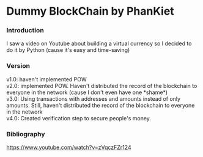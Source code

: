 # Dummy BlockChain by PhanKiet
### Introduction
I saw a video on Youtube about building a virtual currency so I decided to do it by Python (cause it's easy and time-saving)

### Version
v1.0: haven't implemented POW<br>
v2.0: implemented POW. Haven't distributed the record of the blockchain to everyone in the network (cause I don't even have one \*shame\*)<br>
v3.0: Using transactions with addresses and amounts instead of only amounts. Still, haven't distributed the record of the blockchain to everyone in the network<br>
v4.0: Created verification step to secure people's money.<br>

### Bibliography
https://www.youtube.com/watch?v=zVqczFZr124